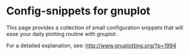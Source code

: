 Config-snippets for gnuplot
===========================

This page provides a collection of small configuration snippets that will ease
your daily plotting routine with gnuplot.

For a detailed explanation, see: http://www.gnuplotting.org/?p=1994

